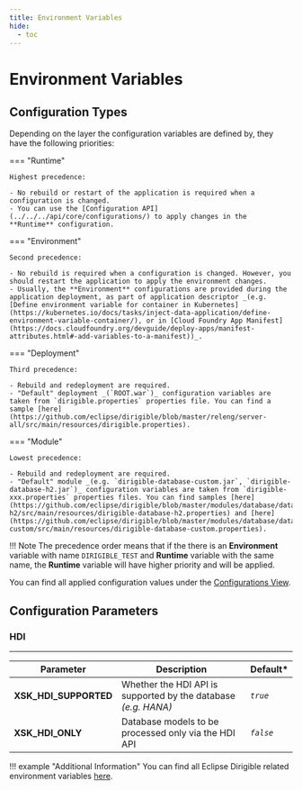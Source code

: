 ```yaml
---
title: Environment Variables
hide:
  - toc
---
```


Environment Variables
===

## Configuration Types

Depending on the layer the configuration variables are defined by, they have the following priorities:

=== "Runtime"

    Highest precedence:
    
    - No rebuild or restart of the application is required when a configuration is changed.
    - You can use the [Configuration API](../../../api/core/configurations/) to apply changes in the **Runtime** configuration.

=== "Environment"

    Second precedence:
    
    - No rebuild is required when a configuration is changed. However, you should restart the application to apply the environment changes.
    - Usually, the **Environment** configurations are provided during the application deployment, as part of application descriptor _(e.g. [Define environment variable for container in Kubernetes](https://kubernetes.io/docs/tasks/inject-data-application/define-environment-variable-container/), or in [Cloud Foundry App Manifest](https://docs.cloudfoundry.org/devguide/deploy-apps/manifest-attributes.html#-add-variables-to-a-manifest))_.


=== "Deployment"

    Third precedence:
    
    - Rebuild and redeployment are required.
    - "Default" deployment _(`ROOT.war`)_ configuration variables are taken from `dirigible.properties` properties file. You can find a sample [here](https://github.com/eclipse/dirigible/blob/master/releng/server-all/src/main/resources/dirigible.properties).

=== "Module"

    Lowest precedence:
    
    - Rebuild and redeployment are required.
    - "Default" module _(e.g. `dirigible-database-custom.jar`, `dirigible-database-h2.jar`)_ configuration variables are taken from `dirigible-xxx.properties` properties files. You can find samples [here](https://github.com/eclipse/dirigible/blob/master/modules/database/database-h2/src/main/resources/dirigible-database-h2.properties) and [here](https://github.com/eclipse/dirigible/blob/master/modules/database/database-custom/src/main/resources/dirigible-database-custom.properties).

!!! Note
	The precedence order means that if the there is an **Environment** variable with name `DIRIGIBLE_TEST` and **Runtime** variable with the same name, the **Runtime** variable will have higher priority and will be applied.

You can find all applied configuration values under the [Configurations View](https://www.dirigible.io/help/development/ide/views/configurations/).

## Configuration Parameters

### HDI
---

Parameter               | Description                                                    | Default*
----------------------- | -------------------------------------------------------------- | --------
**XSK_HDI_SUPPORTED**   | Whether the HDI API is supported by the database _(e.g. HANA)_ | _`true`_
**XSK_HDI_ONLY**        | Database models to be processed only via the HDI API           | _`false`_

!!! example "Additional Information"
	You can find all Eclipse Dirigible related environment variables [here](https://www.dirigible.io/help/setup/setup-environment-variables/).
